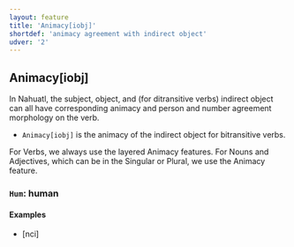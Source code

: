 ```yaml
---
layout: feature
title: 'Animacy[iobj]'
shortdef: 'animacy agreement with indirect object'
udver: '2'
---
```


## Animacy[iobj]

In Nahuatl, the subject, object, and (for ditransitive verbs) indirect object 
can all have corresponding animacy and person and number agreement morphology on the verb.

* `Animacy[iobj]` is the animacy of the indirect object for bitransitive verbs.

For Verbs, we always use the layered Animacy features. For Nouns and Adjectives, which can be in the Singular or Plural, we use the Animacy feature.


### <a name="Hum">`Hum`</a>: human

#### Examples

* [nci] 

<!-- Interlanguage links updated Po 6. listopadu 2023, 21:41:55 CET -->
